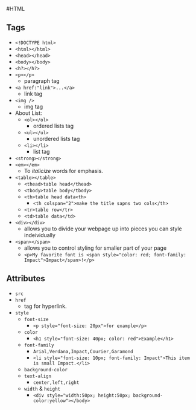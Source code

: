 #HTML
## Tags
* `<!DOCTYPE html>`
* `<html></html>`
* `<head></head>`
* `<body></body>`
* `<h?></h?>`
* `<p></p>`
    * paragraph tag
* `<a href:"link">...</a>`
    * link tag
* `<img />`
    * img tag
* About List:
    * `<ol></ol>`
        * ordered lists tag
    * `<ul></ul>`
        * unordered lists tag
    * `<li></li>`
        * list tag
* `<strong></strong>`
* `<em></em>`
    * To *italicize* words for emphasis.
* `<table></table>`
    * `<thead>table head</thead>`
    * `<tbody>table body</tbody>`
    * `<th>table head data<th>`
        * `<th colspan="2">make the title sapns two cols</th>`
    * `<tr>table row</tr>`
    * `<td>table data</td>`
* `<div></div>`
    * allows you to divide your webpage up into pieces you can style indeividually
* `<span></span>`
    * allows you to control styling for smaller part of your page
    * `<p>My favorite font is <span style="color: red; font-family: Impact">Impact</span>!</p>`


## Attributes
* `src`
* `href`
    * tag for hyperlink.
* `style`
    * `font-size`
        * `<p style="font-size: 20px">for example</p>`
    * `color`
        * `<h1 style="font-size: 40px; color: red">Example</h1>`
    * `font-family`
        * `Arial,Verdana,Impact,Courier,Garamond`
        * `<li style="font-size: 10px; font-family: Impact">This item is small Impact.</li>`
    * `background-color`
    * `text-align`
        * `center,left,right`
    * `width` & `height`
        * `<div style="width:50px; height:50px; background-color:yellow"></body>`